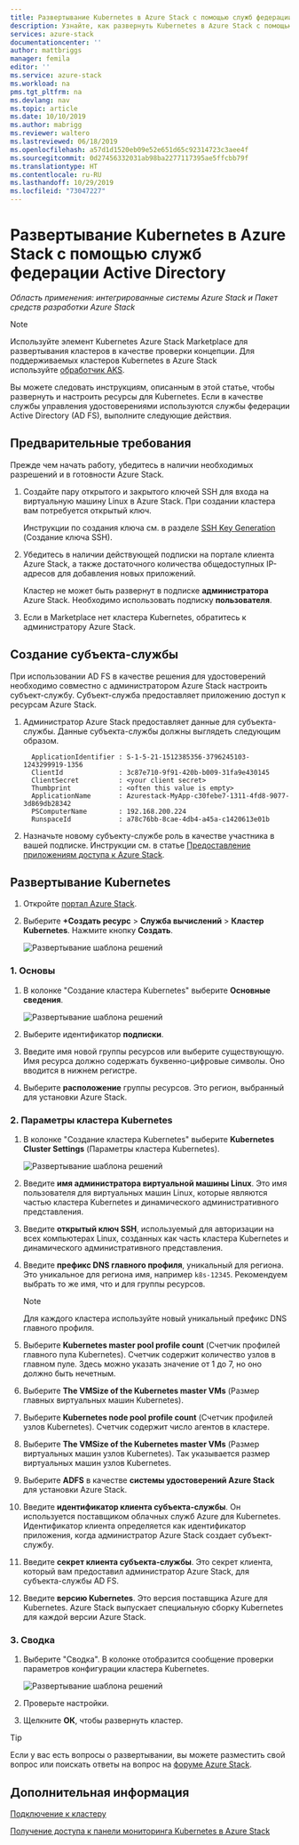 ```yaml
---
title: Развертывание Kubernetes в Azure Stack с помощью служб федерации Active Directory (AD FS) | Документация Майкрософт
description: Узнайте, как развернуть Kubernetes в Azure Stack с помощью служб федерации Active Directory (AD FS).
services: azure-stack
documentationcenter: ''
author: mattbriggs
manager: femila
editor: ''
ms.service: azure-stack
ms.workload: na
pms.tgt_pltfrm: na
ms.devlang: nav
ms.topic: article
ms.date: 10/10/2019
ms.author: mabrigg
ms.reviewer: waltero
ms.lastreviewed: 06/18/2019
ms.openlocfilehash: a57d1d1520eb09e52e651d65c92314723c3aee4f
ms.sourcegitcommit: 0d27456332031ab98ba2277117395ae5ffcbb79f
ms.translationtype: HT
ms.contentlocale: ru-RU
ms.lasthandoff: 10/29/2019
ms.locfileid: "73047227"
---
```

# <a name="deploy-kubernetes-to-azure-stack-using-active-directory-federated-services"></a>Развертывание Kubernetes в Azure Stack с помощью служб федерации Active Directory

*Область применения: интегрированные системы Azure Stack и Пакет средств разработки Azure Stack*

> [!Note]  
> Используйте элемент Kubernetes Azure Stack Marketplace для развертывания кластеров в качестве проверки концепции. Для поддерживаемых кластеров Kubernetes в Azure Stack используйте [обработчик AKS](azure-stack-kubernetes-aks-engine-overview.md).

Вы можете следовать инструкциям, описанным в этой статье, чтобы развернуть и настроить ресурсы для Kubernetes. Если в качестве службы управления удостоверениями используются службы федерации Active Directory (AD FS), выполните следующие действия.

## <a name="prerequisites"></a>Предварительные требования 

Прежде чем начать работу, убедитесь в наличии необходимых разрешений и в готовности Azure Stack.

1. Создайте пару открытого и закрытого ключей SSH для входа на виртуальную машину Linux в Azure Stack. При создании кластера вам потребуется открытый ключ.

    Инструкции по создания ключа см. в разделе [SSH Key Generation](azure-stack-dev-start-howto-ssh-public-key.md) (Создание ключа SSH).

1. Убедитесь в наличии действующей подписки на портале клиента Azure Stack, а также достаточного количества общедоступных IP-адресов для добавления новых приложений.

    Кластер не может быть развернут в подписке **администратора** Azure Stack. Необходимо использовать подписку **пользователя**. 

1. Если в Marketplace нет кластера Kubernetes, обратитесь к администратору Azure Stack.

## <a name="create-a-service-principal"></a>Создание субъекта-службы

При использовании AD FS в качестве решения для удостоверений необходимо совместно с администратором Azure Stack настроить субъект-службу. Субъект-служба предоставляет приложению доступ к ресурсам Azure Stack.

1. Администратор Azure Stack предоставляет данные для субъекта-службы. Данные субъекта-службы должны выглядеть следующим образом.

     ```Text  
       ApplicationIdentifier : S-1-5-21-1512385356-3796245103-1243299919-1356
       ClientId              : 3c87e710-9f91-420b-b009-31fa9e430145
       ClientSecret          : <your client secret>
       Thumbprint            : <often this value is empty>
       ApplicationName       : Azurestack-MyApp-c30febe7-1311-4fd8-9077-3d869db28342
       PSComputerName        : 192.168.200.224
       RunspaceId            : a78c76bb-8cae-4db4-a45a-c1420613e01b
     ```

2. Назначьте новому субъекту-службе роль в качестве участника в вашей подписке. Инструкции см. в статье [Предоставление приложениям доступа к Azure Stack](../operator/azure-stack-add-users-adfs.md).

## <a name="deploy-kubernetes"></a>Развертывание Kubernetes

1. Откройте [портал Azure Stack](https://portal.local.azurestack.external).

1. Выберите **+Создать ресурс** > **Служба вычислений** > **Кластер Kubernetes**. Нажмите кнопку **Создать**.

    ![Развертывание шаблона решений](media/azure-stack-solution-template-kubernetes-deploy/01_kub_market_item.png)

### <a name="1-basics"></a>1. Основы

1. В колонке "Создание кластера Kubernetes" выберите **Основные сведения**.

    ![Развертывание шаблона решений](media/azure-stack-solution-template-kubernetes-deploy/02_kub_config_basic.png)

1. Выберите идентификатор **подписки**.

1. Введите имя новой группы ресурсов или выберите существующую. Имя ресурса должно содержать буквенно-цифровые символы. Оно вводится в нижнем регистре.

1. Выберите **расположение** группы ресурсов. Это регион, выбранный для установки Azure Stack.

### <a name="2-kubernetes-cluster-settings"></a>2. Параметры кластера Kubernetes

1. В колонке "Создание кластера Kubernetes" выберите **Kubernetes Cluster Settings** (Параметры кластера Kubernetes).

    ![Развертывание шаблона решений](media/azure-stack-solution-template-kubernetes-deploy/03_kub_config_settings-adfs.png)

1. Введите **имя администратора виртуальной машины Linux**. Это имя пользователя для виртуальных машин Linux, которые являются частью кластера Kubernetes и динамического административного представления.

1. Введите **открытый ключ SSH**, используемый для авторизации на всех компьютерах Linux, созданных как часть кластера Kubernetes и динамического административного представления.

1. Введите **префикс DNS главного профиля**, уникальный для региона. Это уникальное для региона имя, например `k8s-12345`. Рекомендуем выбрать то же имя, что и для группы ресурсов.

    > [!Note]  
    > Для каждого кластера используйте новый уникальный префикс DNS главного профиля.

1. Выберите **Kubernetes master pool profile count** (Счетчик профилей главного пула Kubernetes). Счетчик содержит количество узлов в главном пуле. Здесь можно указать значение от 1 до 7, но оно должно быть нечетным.

1. Выберите **The VMSize of the Kubernetes master VMs** (Размер главных виртуальных машин Kubernetes).

1. Выберите **Kubernetes node pool profile count** (Счетчик профилей узлов Kubernetes). Счетчик содержит число агентов в кластере. 

1. Выберите **The VMSize of the Kubernetes master VMs** (Размер виртуальных машин узлов Kubernetes). Так указывается размер виртуальных машин узлов Kubernetes. 

1. Выберите **ADFS** в качестве **системы удостоверений Azure Stack** для установки Azure Stack.

1. Введите **идентификатор клиента субъекта-службы**. Он используется поставщиком облачных служб Azure для Kubernetes. Идентификатор клиента определяется как идентификатор приложения, когда администратор Azure Stack создает субъект-службу.

1. Введите **секрет клиента субъекта-службы**. Это секрет клиента, который вам предоставил администратор Azure Stack, для субъекта-службы AD FS.

1. Введите **версию Kubernetes**. Это версия поставщика Azure для Kubernetes. Azure Stack выпускает специальную сборку Kubernetes для каждой версии Azure Stack.

### <a name="3-summary"></a>3. Сводка

1. Выберите "Сводка". В колонке отобразится сообщение проверки параметров конфигурации кластера Kubernetes.

    ![Развертывание шаблона решений](media/azure-stack-solution-template-kubernetes-deploy/04_preview.png)

2. Проверьте настройки.

3. Щелкните **ОК**, чтобы развернуть кластер.

> [!TIP]  
>  Если у вас есть вопросы о развертывании, вы можете разместить свой вопрос или поискать ответы на вопрос на [форуме Azure Stack](https://social.msdn.microsoft.com/Forums/azure/home?forum=azurestack). 

## <a name="next-steps"></a>Дополнительная информация

[Подключение к кластеру](azure-stack-solution-template-kubernetes-deploy.md#connect-to-your-cluster)

[Получение доступа к панели мониторинга Kubernetes в Azure Stack](azure-stack-solution-template-kubernetes-dashboard.md)